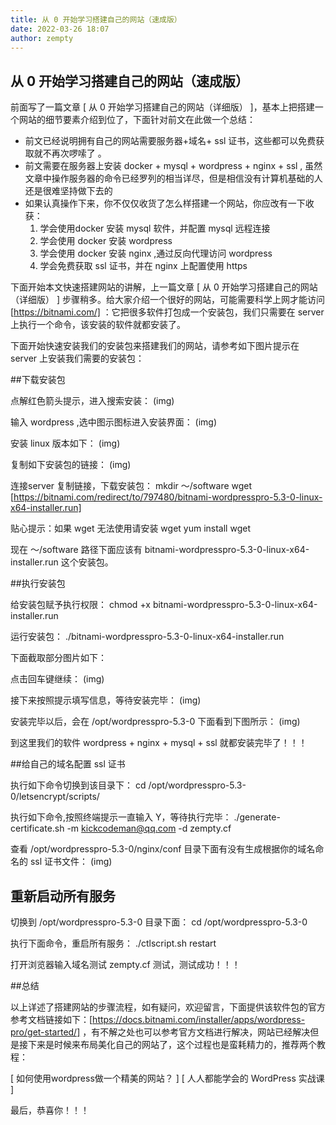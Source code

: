 ```yaml
---
title: 从 0 开始学习搭建自己的网站（速成版）
date: 2022-03-26 18:07
author: zempty
---
```

## 从 0 开始学习搭建自己的网站（速成版）

前面写了一篇文章 [ 从 0 开始学习搭建自己的网站（详细版） ]，基本上把搭建一个网站的细节要素介绍到位了，下面针对前文在此做一个总结：

- 前文已经说明拥有自己的网站需要服务器+域名+ ssl 证书，这些都可以免费获取就不再次啰嗦了 。
- 前文需要在服务器上安装 docker + mysql + wordpress + nginx + ssl , 虽然文章中操作服务器的命令已经罗列的相当详尽，但是相信没有计算机基础的人还是很难坚持做下去的
- 如果认真操作下来，你不仅仅收货了怎么样搭建一个网站，你应改有一下收获：
	1. 学会使用docker 安装 mysql 软件，并配置 mysql 远程连接 
	2. 学会使用 docker 安装 wordpress  
	3. 学会使用 docker 安装 nginx ,通过反向代理访问 wordpress
	4. 学会免费获取 ssl 证书，并在 nginx 上配置使用 https

下面开始本文快速搭建网站的讲解，上一篇文章  [ 从 0 开始学习搭建自己的网站（详细版） ] 步骤稍多。给大家介绍一个很好的网站，可能需要科学上网才能访问 [https://bitnami.com/] ：它把很多软件打包成一个安装包，我们只需要在 server 上执行一个命令，该安装的软件就都安装了。

下面开始快速安装我们的安装包来搭建我们的网站，请参考如下图片提示在 server 上安装我们需要的安装包：

##下载安装包

点解红色箭头提示，进入搜索安装：
(img)

输入 wordpress ,选中图示图标进入安装界面：
(img)

安装 linux 版本如下：
(img)

复制如下安装包的链接：
(img)


连接server 复制链接，下载安装包：
mkdir ～/software
wget [https://bitnami.com/redirect/to/797480/bitnami-wordpresspro-5.3-0-linux-x64-installer.run]

贴心提示：如果 wget 无法使用请安装 wget
yum install wget

现在 ～/software 路径下面应该有 bitnami-wordpresspro-5.3-0-linux-x64-installer.run 这个安装包。

##执行安装包

给安装包赋予执行权限：
chmod +x bitnami-wordpresspro-5.3-0-linux-x64-installer.run

运行安装包：
./bitnami-wordpresspro-5.3-0-linux-x64-installer.run

下面截取部分图片如下：

点击回车键继续：
(img)

接下来按照提示填写信息，等待安装完毕：
(img)

安装完毕以后，会在 /opt/wordpresspro-5.3-0 下面看到下图所示：
(img)

到这里我们的软件 wordpress + nginx + mysql + ssl 就都安装完毕了！！！

##给自己的域名配置 ssl 证书

执行如下命令切换到该目录下：
cd /opt/wordpresspro-5.3-0/letsencrypt/scripts/

执行如下命令,按照终端提示一直输入 Y，等待执行完毕：
./generate-certificate.sh -m kickcodeman@qq.com -d zempty.cf

查看 /opt/wordpresspro-5.3-0/nginx/conf 目录下面有没有生成根据你的域名命名的 ssl 证书文件：
(img)

##  重新启动所有服务

切换到 /opt/wordpresspro-5.3-0 目录下面：
cd /opt/wordpresspro-5.3-0

执行下面命令，重启所有服务：
./ctlscript.sh restart 

打开浏览器输入域名测试 zempty.cf  测试，测试成功！！！

##总结

以上详述了搭建网站的步骤流程，如有疑问，欢迎留言，下面提供该软件包的官方参考文档链接如下：[https://docs.bitnami.com/installer/apps/wordpress-pro/get-started/] ，有不解之处也可以参考官方文档进行解决，网站已经解决但是接下来是时候来布局美化自己的网站了，这个过程也是蛮耗精力的，推荐两个教程：

[ 如何使用wordpress做一个精美的网站？ ]
[ 人人都能学会的 WordPress 实战课 ]

最后，恭喜你！！！